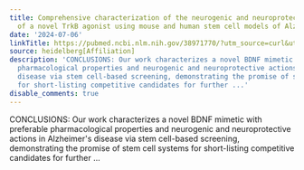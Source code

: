 ```yaml
---
title: Comprehensive characterization of the neurogenic and neuroprotective action
  of a novel TrkB agonist using mouse and human stem cell models of Alzheimer's disease
date: '2024-07-06'
linkTitle: https://pubmed.ncbi.nlm.nih.gov/38971770/?utm_source=curl&utm_medium=rss&utm_campaign=pubmed-2&utm_content=1FakS-2QOkCT8HsMOQP1bCRQ4YzyumYOmxmF0moLsQ3dFB1E9V&fc=20220326224207&ff=20240707183234&v=2.18.0.post9+e462414
source: heidelberg[Affiliation]
description: 'CONCLUSIONS: Our work characterizes a novel BDNF mimetic with preferable
  pharmacological properties and neurogenic and neuroprotective actions in Alzheimer''s
  disease via stem cell-based screening, demonstrating the promise of stem cell systems
  for short-listing competitive candidates for further ...'
disable_comments: true
---
```

CONCLUSIONS: Our work characterizes a novel BDNF mimetic with preferable pharmacological properties and neurogenic and neuroprotective actions in Alzheimer's disease via stem cell-based screening, demonstrating the promise of stem cell systems for short-listing competitive candidates for further ...